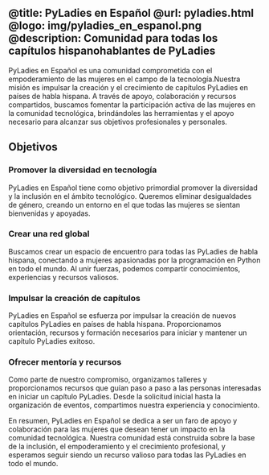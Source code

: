 @title: PyLadies en Español
@url: pyladies.html
@logo: img/pyladies_en_espanol.png
@description: Comunidad para todas los capítulos hispanohablantes de PyLadies
-----

PyLadies en Español es una comunidad comprometida con el empoderamiento de las
mujeres en el campo de la tecnología.Nuestra misión es impulsar la creación
y el crecimiento de capítulos PyLadies en países de habla hispana. A través de
apoyo, colaboración y recursos compartidos, buscamos fomentar la participación
activa de las mujeres en la comunidad tecnológica, brindándoles las
herramientas y el apoyo necesario para alcanzar sus objetivos profesionales
y personales.

## Objetivos

### Promover la diversidad en tecnología

PyLadies en Español tiene como objetivo primordial promover la diversidad y la
inclusión en el ámbito tecnológico. Queremos eliminar desigualdades de género,
creando un entorno en el que todas las mujeres se sientan bienvenidas
y apoyadas.

### Crear una red global

Buscamos crear un espacio de encuentro para todas las PyLadies de habla
hispana, conectando a mujeres apasionadas por la programación en Python en todo
el mundo. Al unir fuerzas, podemos compartir conocimientos, experiencias
y recursos valiosos.

### Impulsar la creación de capítulos

PyLadies en Español se esfuerza por impulsar la creación de nuevos capítulos
PyLadies en países de habla hispana. Proporcionamos orientación, recursos
y formación necesarios para iniciar y mantener un capítulo PyLadies exitoso.


### Ofrecer mentoría y recursos

Como parte de nuestro compromiso, organizamos talleres y proporcionamos
recursos que guían paso a paso a las personas interesadas en iniciar un
capítulo PyLadies. Desde la solicitud inicial hasta la organización de eventos,
compartimos nuestra experiencia y conocimiento.


En resumen, PyLadies en Español se dedica a ser un faro de apoyo y colaboración
para las mujeres que desean tener un impacto en la comunidad tecnológica.
Nuestra comunidad está construida sobre la base de la inclusión, el
empoderamiento y el crecimiento profesional, y esperamos seguir siendo un
recurso valioso para todas las PyLadies en todo el mundo.
